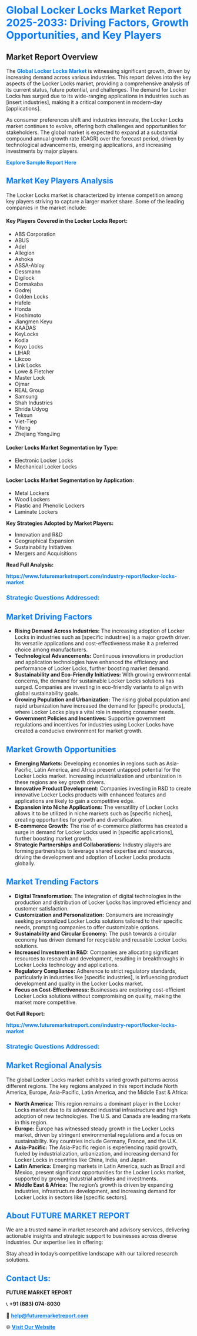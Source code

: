 <h1 style="color: #007BFF;">Global Locker Locks Market Report 2025-2033: Driving Factors, Growth Opportunities, and Key Players</h1>

<section id="overview">
<h2>Market Report Overview</h2>
<p>The <a href="https://www.futuremarketreport.com/industry-report/locker-locks-market" style="color: #007BFF; text-decoration: none;"><strong>Global Locker Locks Market</strong></a> is witnessing significant growth, driven by increasing demand across various industries. This report delves into the key aspects of the Locker Locks market, providing a comprehensive analysis of its current status, future potential, and challenges. The demand for Locker Locks has surged due to its wide-ranging applications in industries such as [insert industries], making it a critical component in modern-day [applications].</p>
<p>As consumer preferences shift and industries innovate, the Locker Locks market continues to evolve, offering both challenges and opportunities for stakeholders. The global market is expected to expand at a substantial compound annual growth rate (CAGR) over the forecast period, driven by technological advancements, emerging applications, and increasing investments by major players.</p>
</section>

<section id="overview">
<p><a href="https://www.futuremarketreport.com/request-sample/reportId=50479" style="color: #007BFF; text-decoration: none;"><strong>Explore Sample Report Here</strong></a></p>
</section>

<section id="key-players">
<h2 style="color: #007BFF;">Market Key Players Analysis</h2>
<p>The Locker Locks market is characterized by intense competition among key players striving to capture a larger market share. Some of the leading companies in the market include:</p>
<h4>Key Players Covered in the Locker Locks Report:</h4>
<ul><li>ABS Corporation</li><li>ABUS</li><li>Adel</li><li>Allegion</li><li>Ashoka</li><li>ASSA-Abloy</li><li>Dessmann</li><li>Digilock</li><li>Dormakaba</li><li>Godrej</li><li>Golden Locks</li><li>Hafele</li><li>Honda</li><li>Hoshimoto</li><li>Jiangmen Keyu</li><li>KAADAS</li><li>KeyLocks</li><li>Kodia</li><li>Koyo Locks</li><li>LIHAR</li><li>Likcoo</li><li>Link Locks</li><li>Lowe &amp; Fletcher</li><li>Master Lock</li><li>Ojmar</li><li>REAL Group</li><li>Samsung</li><li>Shah Industries</li><li>Shrida Udyog</li><li>Teksun</li><li>Viet-Tiep</li><li>Yifeng</li><li>Zhejiang YongJing</li></ul>
<h4>Locker Locks Market Segmentation by Type:</h4>
<ul><li>Electronic Locker Locks</li><li>Mechanical Locker Locks</li></ul>

<h4>Locker Locks Market Segmentation by Application:</h4>
<ul><li>Metal Lockers</li><li>Wood Lockers</li><li>Plastic and Phenolic Lockers</li><li>Laminate Lockers</li></ul>
<p><strong>Key Strategies Adopted by Market Players:</strong></p>
<ul>
<li>Innovation and R&D</li>
<li>Geographical Expansion</li>
<li>Sustainability Initiatives</li>
<li>Mergers and Acquisitions</li>
</ul>
</section>

<section>
<p><strong>Read Full Analysis: </strong></p><a href="https://www.futuremarketreport.com/industry-report/locker-locks-market" style="color: #007BFF; text-decoration: none;"><strong>https://www.futuremarketreport.com/industry-report/locker-locks-market</strong></a>
<h3 style="color: #007BFF;">Strategic Questions Addressed:</h3>
</section>

<section id="driving-factors">
<h2 style="color: #007BFF;">Market Driving Factors</h2>
<ul>
<li><strong>Rising Demand Across Industries:</strong> The increasing adoption of Locker Locks in industries such as [specific industries] is a major growth driver. Its versatile applications and cost-effectiveness make it a preferred choice among manufacturers.</li>
<li><strong>Technological Advancements:</strong> Continuous innovations in production and application technologies have enhanced the efficiency and performance of Locker Locks, further boosting market demand.</li>
<li><strong>Sustainability and Eco-Friendly Initiatives:</strong> With growing environmental concerns, the demand for sustainable Locker Locks solutions has surged. Companies are investing in eco-friendly variants to align with global sustainability goals.</li>
<li><strong>Growing Population and Urbanization:</strong> The rising global population and rapid urbanization have increased the demand for [specific products], where Locker Locks plays a vital role in meeting consumer needs.</li>
<li><strong>Government Policies and Incentives:</strong> Supportive government regulations and incentives for industries using Locker Locks have created a conducive environment for market growth.</li>
</ul>
</section>

<section id="growth-opportunities">
<h2 style="color: #007BFF;">Market Growth Opportunities</h2>
<ul>
<li><strong>Emerging Markets:</strong> Developing economies in regions such as Asia-Pacific, Latin America, and Africa present untapped potential for the Locker Locks market. Increasing industrialization and urbanization in these regions are key growth drivers.</li>
<li><strong>Innovative Product Development:</strong> Companies investing in R&D to create innovative Locker Locks products with enhanced features and applications are likely to gain a competitive edge.</li>
<li><strong>Expansion into Niche Applications:</strong> The versatility of Locker Locks allows it to be utilized in niche markets such as [specific niches], creating opportunities for growth and diversification.</li>
<li><strong>E-commerce Growth:</strong> The rise of e-commerce platforms has created a surge in demand for Locker Locks used in [specific applications], further boosting market growth.</li>
<li><strong>Strategic Partnerships and Collaborations:</strong> Industry players are forming partnerships to leverage shared expertise and resources, driving the development and adoption of Locker Locks products globally.</li>
</ul>
</section>

<section id="trending-factors">
<h2 style="color: #007BFF;">Market Trending Factors</h2>
<ul>
<li><strong>Digital Transformation:</strong> The integration of digital technologies in the production and distribution of Locker Locks has improved efficiency and customer satisfaction.</li>
<li><strong>Customization and Personalization:</strong> Consumers are increasingly seeking personalized Locker Locks solutions tailored to their specific needs, prompting companies to offer customizable options.</li>
<li><strong>Sustainability and Circular Economy:</strong> The push towards a circular economy has driven demand for recyclable and reusable Locker Locks solutions.</li>
<li><strong>Increased Investment in R&D:</strong> Companies are allocating significant resources to research and development, resulting in breakthroughs in Locker Locks technology and applications.</li>
<li><strong>Regulatory Compliance:</strong> Adherence to strict regulatory standards, particularly in industries like [specific industries], is influencing product development and quality in the Locker Locks market.</li>
<li><strong>Focus on Cost-Effectiveness:</strong> Businesses are exploring cost-efficient Locker Locks solutions without compromising on quality, making the market more competitive.</li>
</ul>
</section>

<section>
<p><strong>Get Full Report: </strong></p><a href="https://www.futuremarketreport.com/industry-report/locker-locks-market" style="color: #007BFF; text-decoration: none;"><strong>https://www.futuremarketreport.com/industry-report/locker-locks-market</strong></a>
<h3 style="color: #007BFF;">Strategic Questions Addressed:</h3>
</section>


<section id="regional-analysis">
<h2 style="color: #007BFF;">Market Regional Analysis</h2>
<p>The global Locker Locks market exhibits varied growth patterns across different regions. The key regions analyzed in this report include North America, Europe, Asia-Pacific, Latin America, and the Middle East & Africa:</p>
<ul>
<li><strong>North America:</strong> This region remains a dominant player in the Locker Locks market due to its advanced industrial infrastructure and high adoption of new technologies. The U.S. and Canada are leading markets in this region.</li>
<li><strong>Europe:</strong> Europe has witnessed steady growth in the Locker Locks market, driven by stringent environmental regulations and a focus on sustainability. Key countries include Germany, France, and the U.K.</li>
<li><strong>Asia-Pacific:</strong> The Asia-Pacific region is experiencing rapid growth, fueled by industrialization, urbanization, and increasing demand for Locker Locks in countries like China, India, and Japan.</li>
<li><strong>Latin America:</strong> Emerging markets in Latin America, such as Brazil and Mexico, present significant opportunities for the Locker Locks market, supported by growing industrial activities and investments.</li>
<li><strong>Middle East & Africa:</strong> The region’s growth is driven by expanding industries, infrastructure development, and increasing demand for Locker Locks in sectors like [specific sectors].</li>
</ul>
</section>

<footer>
<h2 style="color: #007BFF;">About FUTURE MARKET REPORT</h2>
<p>We are a trusted name in market research and advisory services, delivering actionable insights and strategic support to businesses across diverse industries. Our expertise lies in offering:</p>

<p>Stay ahead in today’s competitive landscape with our tailored research solutions.</p>

<h2 style="color: #007BFF;">Contact Us:</h2>
<p><strong>FUTURE MARKET REPORT</strong></p>
<p>📞 <strong>+91 (883) 074-8030</strong></p>
<p>📧 <strong><a href="mailto:help@futuremarketreport.com" style="color: #007BFF;">help@futuremarketreport.com</a></strong></p>
<p>🌐 <strong><a href="https://www.futuremarketreport.com/" style="color: #007BFF;">Visit Our Website</a></strong></p>
</footer>